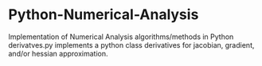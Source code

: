# Python-Numerical-Analysis
Implementation of Numerical Analysis algorithms/methods in Python
derivatves.py implements a python class derivatives for jacobian, gradient, and/or hessian approximation.
